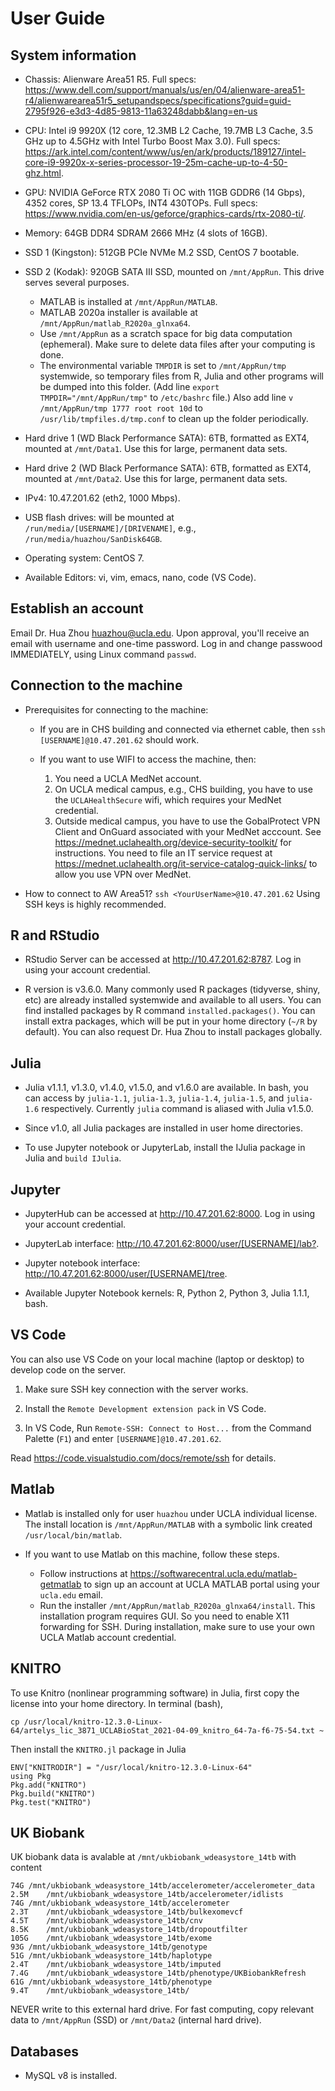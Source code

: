 # User Guide

## System information

* Chassis: Alienware Area51 R5. Full specs: <https://www.dell.com/support/manuals/us/en/04/alienware-area51-r4/alienwarearea51r5_setupandspecs/specifications?guid=guid-2795f926-e3d3-4d85-9813-11a63248dabb&lang=en-us>

* CPU: Intel i9 9920X (12 core, 12.3MB L2 Cache, 19.7MB L3 Cache, 3.5 GHz up to 4.5GHz with Intel Turbo Boost Max 3.0). Full specs: <https://ark.intel.com/content/www/us/en/ark/products/189127/intel-core-i9-9920x-x-series-processor-19-25m-cache-up-to-4-50-ghz.html>.

* GPU: NVIDIA GeForce RTX 2080 Ti OC with 11GB GDDR6 (14 Gbps), 4352 cores, SP 13.4 TFLOPs, INT4 430TOPs. Full specs: <https://www.nvidia.com/en-us/geforce/graphics-cards/rtx-2080-ti/>.

* Memory: 64GB DDR4 SDRAM 2666 MHz (4 slots of 16GB).

* SSD 1 (Kingston): 512GB PCIe NVMe M.2 SSD, CentOS 7 bootable.

* SSD 2 (Kodak): 920GB SATA III SSD, mounted on `/mnt/AppRun`. This drive serves several purposes.  
	- MATLAB is installed at `/mnt/AppRun/MATLAB`.  
	- MATLAB 2020a installer is available at `/mnt/AppRun/matlab_R2020a_glnxa64`. 
	- Use `/mnt/AppRun` as a scratch space for big data computation (ephemeral). Make sure to delete data files after your computing is done. 
	- The environmental variable `TMPDIR` is set to `/mnt/AppRun/tmp` systemwide, so temporary files from R, Julia and other programs will be dumped into this folder. (Add line `export TMPDIR="/mnt/AppRun/tmp"` to `/etc/bashrc` file.) Also add line `v /mnt/AppRun/tmp 1777 root root 10d` to `/usr/lib/tmpfiles.d/tmp.conf` to clean up the folder periodically.

* Hard drive 1 (WD Black Performance SATA): 6TB, formatted as EXT4, mounted at `/mnt/Data1`. Use this for large, permanent data sets.

* Hard drive 2 (WD Black Performance SATA): 6TB, formatted as EXT4, mounted at `/mnt/Data2`. Use this for large, permanent data sets.

* IPv4: 10.47.201.62 (eth2, 1000 Mbps).

* USB flash drives: will be mounted at `/run/media/[USERNAME]/[DRIVENAME]`, e.g., `/run/media/huazhou/SanDisk64GB`.

* Operating system: CentOS 7.

* Available Editors: vi, vim, emacs, nano, code (VS Code).

## Establish an account

Email Dr. Hua Zhou <huazhou@ucla.edu>. Upon approval, you'll receive an email with username and one-time password.  Log in and change passwood IMMEDIATELY, using Linux command `passwd`.

## Connection to the machine

- Prerequisites for connecting to the machine: 

	- If you are in CHS building and connected via ethernet cable, then `ssh [USERNAME]@10.47.201.62` should work.

	- If you want to use WIFI to access the machine, then:
		1. You need a UCLA MedNet account. 
		2. On UCLA medical campus, e.g., CHS building, you have to use the `UCLAHealthSecure` wifi, which requires your MedNet credential.  
		3. Outside medical campus, you have to use the GobalProtect VPN Client and OnGuard associated with your MedNet acccount. See
<https://mednet.uclahealth.org/device-security-toolkit/> for instructions. You need to file an IT service request at <https://mednet.uclahealth.org/it-service-catalog-quick-links/> to allow you use VPN over MedNet.

- How to connect to AW Area51?
`ssh <YourUserName>@10.47.201.62`
Using SSH keys is highly recommended. 

## R and RStudio

- RStudio Server can be accessed at <http://10.47.201.62:8787>. Log in using your account credential.

- R version is v3.6.0. Many commonly used R packages (tidyverse, shiny, etc) are already installed systemwide and available to all users. You can find installed packages by R command `installed.packages()`. You can install extra packages, which will be put in your home directory (`~/R` by default). You can also request Dr. Hua Zhou to install packages globally.

## Julia

- Julia v1.1.1, v1.3.0, v1.4.0, v1.5.0, and v1.6.0 are available. In bash, you can access by `julia-1.1`, `julia-1.3`, `julia-1.4`, `julia-1.5`, and `julia-1.6` respectively.  Currently `julia` command is aliased with Julia v1.5.0.

- Since v1.0, all Julia packages are installed in user home directories.

- To use Jupyter notebook or JupyterLab, install the IJulia package in Julia and `build IJulia`.

## Jupyter

- JupyterHub can be accessed at <http://10.47.201.62:8000>. Log in using your account credential.

- JupyterLab interface: <http://10.47.201.62:8000/user/[USERNAME]/lab?>.

- Jupyter notebook interface: <http://10.47.201.62:8000/user/[USERNAME]/tree>.

- Available Jupyter Notebook kernels: R, Python 2, Python 3, Julia 1.1.1, bash.

## VS Code

You can also use VS Code on your local machine (laptop or desktop) to develop code on the server. 

1. Make sure SSH key connection with the server works.

2. Install the `Remote Development extension pack` in VS Code.

3. In VS Code, Run `Remote-SSH: Connect to Host...` from the Command Palette (`F1`) and enter `[USERNAME]@10.47.201.62`.

Read <https://code.visualstudio.com/docs/remote/ssh> for details.

## Matlab

- Matlab is installed only for user `huazhou` under UCLA individual license. The install location is `/mnt/AppRun/MATLAB` with a symbolic link created `/usr/local/bin/matlab`.

- If you want to use Matlab on this machine, follow these steps.  
	- Follow instructions at <https://softwarecentral.ucla.edu/matlab-getmatlab> to sign up an account at UCLA MATLAB portal using your `ucla.edu` email. 
	- Run the installer `/mnt/AppRun/matlab_R2020a_glnxa64/install`. This installation program requires GUI. So you need to enable X11 forwarding for SSH. During installation, make sure to use your own UCLA Matlab account credential. 

## KNITRO

To use Knitro (nonlinear programming software) in Julia, first copy the license into your home directory. In terminal (bash),
```
cp /usr/local/knitro-12.3.0-Linux-64/artelys_lic_3871_UCLABioStat_2021-04-09_knitro_64-7a-f6-75-54.txt ~
```
Then install the `KNITRO.jl` package in Julia
```
ENV["KNITRODIR"] = "/usr/local/knitro-12.3.0-Linux-64"
using Pkg
Pkg.add("KNITRO")
Pkg.build("KNITRO")
Pkg.test("KNITRO")
```

## UK Biobank

UK biobank data is avalable at `/mnt/ukbiobank_wdeasystore_14tb` with content  
```
74G	/mnt/ukbiobank_wdeasystore_14tb/accelerometer/accelerometer_data
2.5M	/mnt/ukbiobank_wdeasystore_14tb/accelerometer/idlists
74G	/mnt/ukbiobank_wdeasystore_14tb/accelerometer
2.3T	/mnt/ukbiobank_wdeasystore_14tb/bulkexomevcf
4.5T	/mnt/ukbiobank_wdeasystore_14tb/cnv
8.5K	/mnt/ukbiobank_wdeasystore_14tb/dropoutfilter
105G	/mnt/ukbiobank_wdeasystore_14tb/exome
93G	/mnt/ukbiobank_wdeasystore_14tb/genotype
51G	/mnt/ukbiobank_wdeasystore_14tb/haplotype
2.4T	/mnt/ukbiobank_wdeasystore_14tb/imputed
7.4G	/mnt/ukbiobank_wdeasystore_14tb/phenotype/UKBiobankRefresh
61G	/mnt/ukbiobank_wdeasystore_14tb/phenotype
9.4T	/mnt/ukbiobank_wdeasystore_14tb/
```
NEVER write to this external hard drive. For fast computing, copy relevant data to `/mnt/AppRun` (SSD) or `/mnt/Data2` (internal hard drive). 

## Databases

- MySQL v8 is installed.